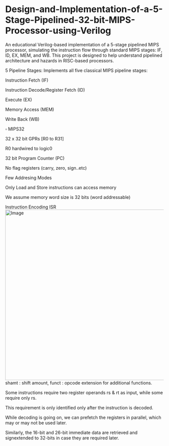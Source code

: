 # Design-and-Implementation-of-a-5-Stage-Pipelined-32-bit-MIPS-Processor-using-Verilog
An educational Verilog-based implementation of a 5-stage pipelined MIPS processor, simulating the instruction flow through standard MIPS stages: IF, ID, EX, MEM, and WB. This project is designed to help understand pipelined architecture and hazards in RISC-based processors.

5 Pipeline Stages: Implements all five classical MIPS pipeline stages:

Instruction Fetch (IF)

Instruction Decode/Register Fetch (ID)

Execute (EX)

Memory Access (MEM)

Write Back (WB)

▫️ MIPS32

32 x 32 bit GPRs [R0 to R31]

R0 hardwired to logic0

32 bit Program Counter (PC)

No flag registers (carry, zero, sign..etc)

Few Addresing Modes

Only Load and Store instructions can access memory

We assume memory word size is 32 bits (word addressable)

 Instruction Encoding
ISR
<img width="966" height="542" alt="Image" src="https://github.com/user-attachments/assets/39cb543d-1b17-4e07-9ea7-001fe85754b4" />
shamt : shift amount, funct : opcode extension for additional functions.

Some instructions require two register operands rs & rt as input, while some require only rs.

This requirement is only identified only after the instruction is decoded.

While decoding is going on, we can prefetch the registers in parallel, which may or may not be used later.

Similarly, the 16-bit and 26-bit immediate data are retrieved and signextended to 32-bits in case they are required later.
